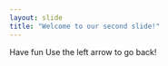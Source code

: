 ```yaml
---
layout: slide
title: "Welcome to our second slide!"
---
```

Have fun
Use the left arrow to go back!

